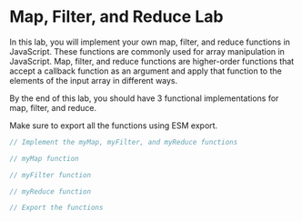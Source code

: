 # Map, Filter, and Reduce Lab

In this lab, you will implement your own map, filter, and reduce functions in JavaScript. These functions are commonly used for array manipulation in JavaScript. Map, filter, and reduce functions are higher-order functions that accept a callback function as an argument and apply that function to the elements of the input array in different ways.

By the end of this lab, you should have 3 functional implementations for map, filter, and reduce.

Make sure to export all the functions using ESM export.

```js
// Implement the myMap, myFilter, and myReduce functions

// myMap function

// myFilter function

// myReduce function

// Export the functions
```
